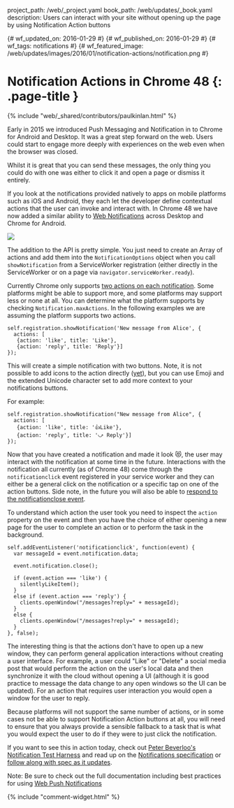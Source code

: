 project_path: /web/_project.yaml
book_path: /web/updates/_book.yaml
description: Users can interact with your site without opening up the page by using Notification Action buttons

{# wf_updated_on: 2016-01-29 #}
{# wf_published_on: 2016-01-29 #}
{# wf_tags: notifications #}
{# wf_featured_image: /web/updates/images/2016/01/notification-actions/notification.png #}

# Notification Actions in Chrome 48 {: .page-title }

{% include "web/_shared/contributors/paulkinlan.html" %}



<style>
@media screen and (max-width: 500px) {
  img.screenshot {
    max-width: 100%;
  }
}
</style>

Early in 2015 we introduced Push Messaging and Notification in to Chrome for 
Android and Desktop.  It was a great step forward on the web.  Users could start 
to engage more deeply with experiences on the web even when the browser was 
closed.

Whilst it is great that you can send these messages, the only thing you could do 
with one was either to click it and open a page or dismiss it entirely.

If you look at the notifications provided natively to apps on mobile platforms 
such as iOS and Android, they each let the developer define contextual actions 
that the user can invoke and interact with.  In Chrome 48 we have now added a 
similar ability to [Web 
Notifications](https://www.chromestatus.com/features/5906566364528640) across 
Desktop and Chrome for Android.

<img class="screenshot" src="/web/updates/images/2016/01/notification-actions/screenshot.png" />

The addition to the API is pretty simple.  You just need to create an Array of 
actions and add them into the `NotificationOptions` object when you call 
`showNotification` from a ServiceWorker registration (either directly in the 
ServiceWorker or on a page via `navigator.serviceWorker.ready`).

Currently Chrome only supports [two actions on each 
notification](https://code.google.com/p/chromium/codesearch#chromium/src/content/common/notification_constants.h&sq=package:chromium&type=cs&l=13&rcl=1454286458). 
Some platforms might be able to support more, and some platforms may support 
less or none at all.  You can determine what the platform supports by checking 
`Notification.maxActions`. In the following examples we are assuming the platform 
supports two actions.


    self.registration.showNotification('New message from Alice', {  
      actions: [  
       {action: 'like', title: 'Like'},  
       {action: 'reply', title: 'Reply'}]  
    });
    

This will create a simple notification with two buttons.  Note, it is not 
possible to add icons to the action directly 
([yet](https://github.com/whatwg/notifications/issues/59)), but you can use 
Emoji and the extended Unicode character set to add more context to your 
notifications buttons.

For example: 


    self.registration.showNotification("New message from Alice", {  
      actions: [  
       {action: 'like', title: '👍Like'},  
       {action: 'reply', title: '⤻ Reply'}]  
    });
    

Now that you have created a notification and made it look 😻, the user may 
interact with the notification at some time in the future.  Interactions with 
the notification all currently (as of Chrome 48) come through the 
`notificationclick` event registered in your service worker and they can either be 
a general click on the notification or a specific tap on one of the action 
buttons.  Side note, in the future you will also be able to [respond to the 
](https://www.chromestatus.com/features/5706570994286592)[notificationclose](https://www.chromestatus.com/features/5706570994286592)[ 
event](https://www.chromestatus.com/features/5706570994286592).

To understand which action the user took you need to inspect the `action` property 
on the event and then you have the choice of either opening a new page for the 
user to complete an action or to perform the task in the background.


    self.addEventListener('notificationclick', function(event) {  
      var messageId = event.notification.data;
    
      event.notification.close();  
        
      if (event.action === 'like') {  
        silentlyLikeItem();  
      }  
      else if (event.action === 'reply') {  
        clients.openWindow("/messages?reply=" + messageId);  
      }  
      else {  
        clients.openWindow("/messages?reply=" + messageId);  
      }  
    }, false);
    

The interesting thing is that the actions don't have to open up a new window, 
they can perform general application interactions without creating a user 
interface.  For example, a user could "Like" or "Delete" a social media post 
that would perform the action on the user's local data and then synchronize it 
with the cloud without opening a UI (although it is good practice to message the 
data change to any open windows so the UI can be updated). For an 
action that requires user interaction you would open a window for the user to 
reply. 

Because platforms will not support the same number of actions, or in some cases 
not be able to support Notification Action buttons at all, you will need to ensure 
that you always provide a sensible fallback to a task that is what you would expect
the user to do if they were to just click the notification.

If you want to see this in action today, check out [Peter Beverloo's 
Notification Test 
Harne](https://tests.peter.sh/notification-generator/#actions=3)[s](https://tests.peter.sh/notification-generator/#actions=3)[s](https://tests.peter.sh/notification-generator/#actions=3) 
and read up on the [Notifications 
specification](https://notifications.spec.whatwg.org/#using-actions) or [follow 
along with spec as it updates](https://github.com/whatwg/notifications).

Note: Be sure to check out the full documentation including best practices for using [Web Push Notifications](/web/fundamentals/engage-and-retain/push-notifications/)

{% include "comment-widget.html" %}
